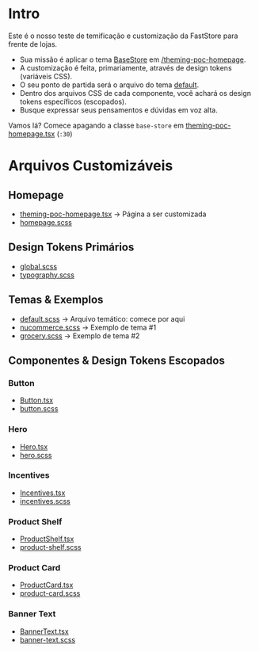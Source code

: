 # Intro

Este é o nosso teste de temificação e customização da FastStore para frente de lojas.

- Sua missão é aplicar o tema [BaseStore](https://www.figma.com/file/24H9bpiUDXUtnntdg2kSoU/Theming-POC?node-id=0%3A1) em [/theming-poc-homepage](https://8000-vtexsites-basestore-6ikje0f3a5e.ws-us32.gitpod.io/theming-poc-homepage/).
- A customização é feita, primariamente, através de design tokens (variáveis CSS).
- O seu ponto de partida será o arquivo do tema [default](./src/styles/themes/default.scss).
- Dentro dos arquivos CSS de cada componente, você achará os design tokens específicos (escopados).
- Busque expressar seus pensamentos e dúvidas em voz alta.

Vamos lá?
Comece apagando a classe `base-store` em [theming-poc-homepage.tsx](./src/pages/theming-poc-homepage.tsx) (`:30`)

# Arquivos Customizáveis

## Homepage

- [theming-poc-homepage.tsx](./src/pages/theming-poc-homepage.tsx) -> Página a ser customizada
- [homepage.scss](./src/styles/pages/homepage.scss)

## Design Tokens Primários

- [global.scss](./src/styles/global.scss)
- [typography.scss](./src/styles/typography.scss)

## Temas & Exemplos

- [default.scss](./src/styles/themes/default.scss) -> Arquivo temático: comece por aqui
- [nucommerce.scss](./src/styles/themes/nucommerce.scss) -> Exemplo de tema #1
- [grocery.scss](./src/styles/themes/grocery.scss) -> Exemplo de tema #2

## Componentes & Design Tokens Escopados

### Button

- [Button.tsx](./src/components/ui/Button/Button.tsx)
- [button.scss](./src/components/ui/Button/buttons.scss)

### Hero

- [Hero.tsx](./src/components/sections/Hero/Hero.tsx)
- [hero.scss](./src/components/sections/Hero/hero.scss)

### Incentives

- [Incentives.tsx](./src/components/sections/Incentives/Incentives.tsx)
- [incentives.scss](./src/components/sections/Incentives/incentives.scss)

### Product Shelf

- [ProductShelf.tsx](./src/components/sections/ProductShelf/ProductShelf.tsx)
- [product-shelf.scss](./src/components/sections/ProductShelf/product-shelf.scss)

### Product Card

- [ProductCard.tsx](./src/components/product/ProductCard/ProductCard.tsx)
- [product-card.scss](./src/components/product/ProductCard/product-card.scss)

### Banner Text

- [BannerText.tsx](./src/components/sections/BannerText/BannerText.tsx)
- [banner-text.scss](./src/components/sections/BannerText/banner-text.scss)
